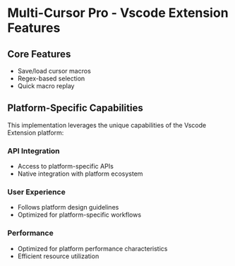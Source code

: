 # Multi-Cursor Pro - Vscode Extension Features

## Core Features
- Save/load cursor macros
- Regex-based selection
- Quick macro replay

## Platform-Specific Capabilities
This implementation leverages the unique capabilities of the Vscode Extension platform:

### API Integration
- Access to platform-specific APIs
- Native integration with platform ecosystem

### User Experience
- Follows platform design guidelines
- Optimized for platform-specific workflows

### Performance
- Optimized for platform performance characteristics
- Efficient resource utilization
